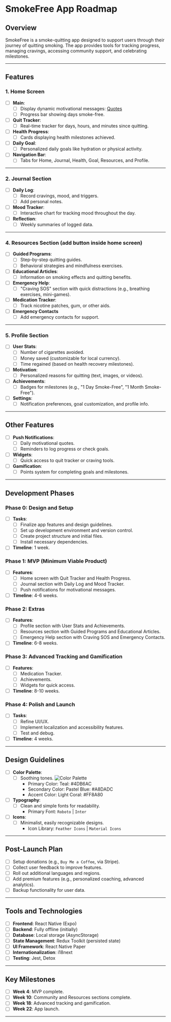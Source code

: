 # SmokeFree App Roadmap

## Overview

SmokeFree is a smoke-quitting app designed to support users through their
journey of quitting smoking. The app provides tools for tracking progress,
managing cravings, accessing community support, and celebrating milestones.

---

## Features

### 1. Home Screen

- [ ] **Main**:
  - [ ] Display dynamic motivational messages: [Quotes](https://github.com/JamesFT/Database-Quotes-JSON/blob/master/quotes.json)
  - [ ] Progress bar showing days smoke-free.
- [ ] **Quit Tracker**:
  - [ ] Real-time tracker for days, hours, and minutes since quitting.
- [ ] **Health Progress**:
  - [ ] Cards displaying health milestones achieved.
- [ ] **Daily Goal**:
  - [ ] Personalized daily goals like hydration or physical activity.
- [ ] **Navigation Bar**:
  - [ ] Tabs for Home, Journal, Health, Goal, Resources, and Profile.

---

### 2. Journal Section

- [ ] **Daily Log**:
  - [ ] Record cravings, mood, and triggers.
  - [ ] Add personal notes.
- [ ] **Mood Tracker**:
  - [ ] Interactive chart for tracking mood throughout the day.
- [ ] **Reflection**:
  - [ ] Weekly summaries of logged data.

---

### 4. Resources Section (add button inside home screen)

- [ ] **Guided Programs**:
  - [ ] Step-by-step quitting guides.
  - [ ] Behavioral strategies and mindfulness exercises.
- [ ] **Educational Articles**:
  - [ ] Information on smoking effects and quitting benefits.
- [ ] **Emergency Help**:
  - [ ] "Craving SOS" section with quick distractions (e.g., breathing
        exercises, mini-games).
- [ ] **Medication Tracker**:
  - [ ] Track nicotine patches, gum, or other aids.
- [ ] **Emergency Contacts**
  - [ ] Add emergency contacts for support.

---

### 5. Profile Section

- [ ] **User Stats**:
  - [ ] Number of cigarettes avoided.
  - [ ] Money saved (customizable for local currency).
  - [ ] Time regained (based on health recovery milestones).
- [ ] **Motivation**:
  - [ ] Personalized reasons for quitting (text, images, or videos).
- [ ] **Achievements**:
  - [ ] Badges for milestones (e.g., "1 Day Smoke-Free", "1 Month Smoke-Free").
- [ ] **Settings**:
  - [ ] Notification preferences, goal customization, and profile info.

---

## Other Features

- [ ] **Push Notifications**:
  - [ ] Daily motivational quotes.
  - [ ] Reminders to log progress or check goals.
- [ ] **Widgets**:
  - [ ] Quick access to quit tracker or craving tools.
- [ ] **Gamification**:
  - [ ] Points system for completing goals and milestones.

---

## Development Phases

### Phase 0: Design and Setup

- [ ] **Tasks**:
  - [ ] Finalize app features and design guidelines.
  - [ ] Set up development environment and version control.
  - [ ] Create project structure and initial files.
  - [ ] Install necessary dependencies.
- [ ] **Timeline**: 1 week.

### Phase 1: MVP (Minimum Viable Product)

- [ ] **Features**:
  - [ ] Home screen with Quit Tracker and Health Progress.
  - [ ] Journal section with Daily Log and Mood Tracker.
  - [ ] Push notifications for motivational messages.
- [ ] **Timeline**: 4-6 weeks.

### Phase 2: Extras

- [ ] **Features**:
  - [ ] Profile section with User Stats and Achievements.
  - [ ] Resources section with Guided Programs and Educational Articles.
  - [ ] Emergency Help section with Craving SOS and Emergency Contacts.
- [ ] **Timeline**: 6-8 weeks.

### Phase 3: Advanced Tracking and Gamification

- [ ] **Features**:
  - [ ] Medication Tracker.
  - [ ] Achievements.
  - [ ] Widgets for quick access.
- [ ] **Timeline**: 8-10 weeks.

### Phase 4: Polish and Launch

- [ ] **Tasks**:
  - [ ] Refine UI/UX.
  - [ ] Implement localization and accessibility features.
  - [ ] Test and debug.
- [ ] **Timeline**: 4 weeks.

---

## Design Guidelines

- [ ] **Color Palette**:
  - [ ] Soothing tones. ![Color Palette](https://coolors.co/4db6ac-a8dadc-ff8a80)
    - Primary Color: Teal: #4DB6AC
    - Secondary Color: Pastel Blue: #A8DADC
    - Accent Color: Light Coral: #FF8A80
- [ ] **Typography**:
  - [ ] Clean and simple fonts for readability.
    - Primary Font: `Roboto` | `Inter`
- [ ] **Icons**:
  - [ ] Minimalist, easily recognizable designs.
    - Icon Library: `Feather Icons` | `Material Icons`

---

## Post-Launch Plan

- [ ] Setup donations (e.g., `Buy Me a Coffee`, via Stripe).
- [ ] Collect user feedback to improve features.
- [ ] Roll out additional languages and regions.
- [ ] Add premium features (e.g., personalized coaching, advanced analytics).
- [ ] Backup functionality for user data.

---

## Tools and Technologies

- [ ] **Frontend**: React Native (Expo)
- [ ] **Backend**: Fully offline (initially)
- [ ] **Database**: Local storage (AsyncStorage)
- [ ] **State Management**: Redux Toolkit (persisted state)
- [ ] **UI Framework**: React Native Paper
- [ ] **Internationalization**: i18next
- [ ] **Testing**: Jest, Detox

---

## Key Milestones

- [ ] **Week 4**: MVP complete.
- [ ] **Week 10**: Community and Resources sections complete.
- [ ] **Week 18**: Advanced tracking and gamification.
- [ ] **Week 22**: App launch.

---
